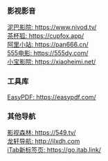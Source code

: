 ### 影视影音
<div><a href="https://www.nivod.tv/">泥巴影院: https://www.nivod.tv/</a></div>
<div><a href="https://cupfox.app/">茶杯狐: https://cupfox.app/</a></div>
<div><a href="https://pan666.cn/">阿里小站: https://pan666.cn/</a></div>
<div><a href="https://555dy.com/">555电影: https://555dy.com/</a></div>
<div><a href="https://xiaoheimi.net/">小宝影院: https://xiaoheimi.net/</a></div>

### 工具库
<div><a href="https://easypdf.com/">EasyPDF: https://easypdf.com/</a></div>

### 其他导航
<div><a href="https://549.tv/">影视森林: https://549.tv/</a></div>
<div><a href="http://ilxdh.com">龙轩导航: http://ilxdh.com</a></div>
<div><a href="https://go.itab.link/">iTab新标签页: https://go.itab.link/</a></div>
